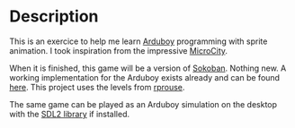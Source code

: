 # Description

This is an exercice to help me learn [Arduboy](https://www.arduboy.com) programming with sprite animation.
I took inspiration from the impressive [MicroCity](https://github.com/jhhoward/MicroCity). 

When it is finished, this game will be a version of [Sokoban](https://en.wikipedia.org/wiki/Sokoban). 
Nothing new. A working implementation for the Arduboy exists already and can be found
[here](https://github.com/rprouse/Arduban). This project uses the levels from 
[rprouse](https://github.com/rprouse/Arduban).

The same game can be played as an Arduboy simulation on the desktop 
with the [SDL2 library](https://github.com/libsdl-org/SDL/tree/SDL2) if installed.

